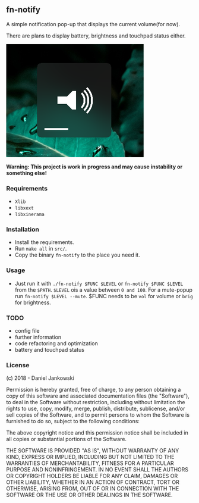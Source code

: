 fn-notify
----------------------

A simple notification pop-up that displays the current volume(for now).

There are plans to display battery, brightness and touchpad status either.


![Screenshot](/img/music.png)


**Warning: This project is work in progress and may cause instability or something else!**


### Requirements

- `Xlib`
- `libxext`
- `libxinerama`


### Installation

- Install the requirements.
- Run `make all` in `src/`.
- Copy the binary `fn-notify` to the place you need it.


### Usage

- Just run it with `./fn-notify $FUNC $LEVEL` or `fn-notify $FUNC $LEVEL` from the `$PATH`.
  `$LEVEL` ois a value between `0 and 100`. For a mute-popup run `fn-notify $LEVEL --mute`.
  $FUNC needs to be `vol` for volume or `brig` for brightness.


### TODO

- config file
- further information
- code refactoring and optimization
- battery and touchpad status


### License 

(c) 2018 - Daniel Jankowski

Permission is hereby granted, free of charge, to any person obtaining a copy of this software and associated documentation files (the "Software"), to deal in the Software without restriction, including without limitation the rights to use, copy, modify, merge, publish, distribute, sublicense, and/or sell copies of the Software, and to permit persons to whom the Software is furnished to do so, subject to the following conditions:

The above copyright notice and this permission notice shall be included in all copies or substantial portions of the Software.

THE SOFTWARE IS PROVIDED "AS IS", WITHOUT WARRANTY OF ANY KIND, EXPRESS OR IMPLIED, INCLUDING BUT NOT LIMITED TO THE WARRANTIES OF MERCHANTABILITY, FITNESS FOR A PARTICULAR PURPOSE AND NONINFRINGEMENT. IN NO EVENT SHALL THE AUTHORS OR COPYRIGHT HOLDERS BE LIABLE FOR ANY CLAIM, DAMAGES OR OTHER LIABILITY, WHETHER IN AN ACTION OF CONTRACT, TORT OR OTHERWISE, ARISING FROM, OUT OF OR IN CONNECTION WITH THE SOFTWARE OR THE USE OR OTHER DEALINGS IN THE SOFTWARE.

